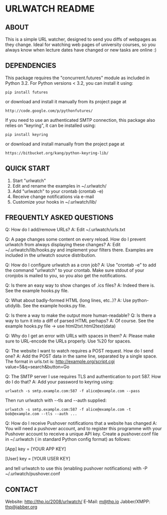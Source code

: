 URLWATCH README
===============

ABOUT
-----

This is a simple URL watcher, designed to send you diffs of webpages as they
change. Ideal for watching web pages of university courses, so you always
know when lecture dates have changed or new tasks are online :)


DEPENDENCIES
------------

This package requires the "concurrent.futures" module as included in Python
3.2. For Python versions < 3.2, you can install it using:

    pip install futures

or download and install it manually from its project page at

    http://code.google.com/p/pythonfutures/

If you need to use an authenticated SMTP connection, this package also relies
on "keyring", it can be installed using:

    pip install keyring

or download and install manually from the project page at

    https://bitbucket.org/kang/python-keyring-lib/


QUICK START
-----------

1. Start "urlwatch"
2. Edit and rename the examples in ~/.urlwatch/
3. Add "urlwatch" to your crontab (crontab -e)
4. Receive change notifications via e-mail
5. Customize your hooks in ~/.urlwatch/lib/


FREQUENTLY ASKED QUESTIONS
--------------------------

Q: How do I add/remove URLs?
A: Edit ~/.urlwatch/urls.txt

Q: A page changes some content on every reload. How do I prevent urlwatch
   from always displaying these changes?
A: Edit ~/.urlwatch/lib/hooks.py and implement your filters there. Examples
   are included in the urlwatch source distribution.

Q: How do I configure urlwatch as a cron job?
A: Use "crontab -e" to add the command "urlwatch" to your crontab. Make sure
   stdout of your cronjobs is mailed to you, so you also get the notifications.

Q: Is there an easy way to show changes of .ics files?
A: Indeed there is. See the example hooks.py file.

Q: What about badly-formed HTML (long lines, etc..)?
A: Use python-utidylib. See the example hooks.py file.

Q: Is there a way to make the output more human-readable?
Q: Is there a way to turn it into a diff of parsed HTML perhaps?
A: Of course. See the example hooks.py file -> use html2txt.html2text(data)

Q: Why do I get an error with URLs with spaces in them?
A: Please make sure to URL-encode the URLs properly. Use %20 for spaces.

Q: The website I want to watch requires a POST request. How do I send one?
A: Add the POST data in the same line, separated by a single space. The format
   in urls.txt is: http://example.org/script.cgi value=5&q=search&button=Go

Q: The SMTP server I use requires TLS and authentication to port 587. How do I do that?
A: Add your password to keyring using:

    urlwatch -s smtp.example.com:587 -f alice@example.com --pass

   Then run urlwatch with --tls and --auth supplied:

    urlwatch -s smtp.example.com:587 -f alice@example.com -t bob@example.com --tls --auth ...

Q: How do I receive Pushover notifications that a website has changed
A: You will need a pushover account, and to register this programme with your
   Pushover account to receive a unique API key. Create a pushover.conf file
   in ~/.urlwatch ( in standard Python config format) as follows:

[App]
key = [YOUR APP KEY]

[User]
key = [YOUR USER KEY]

   and tell urlwatch to use this (enabling pushover notifications) with 
   -P ~/.urlwatch/pushover.conf


CONTACT
-------

Website: http://thp.io/2008/urlwatch/
E-Mail: m@thp.io
Jabber/XMPP: thp@jabber.org

